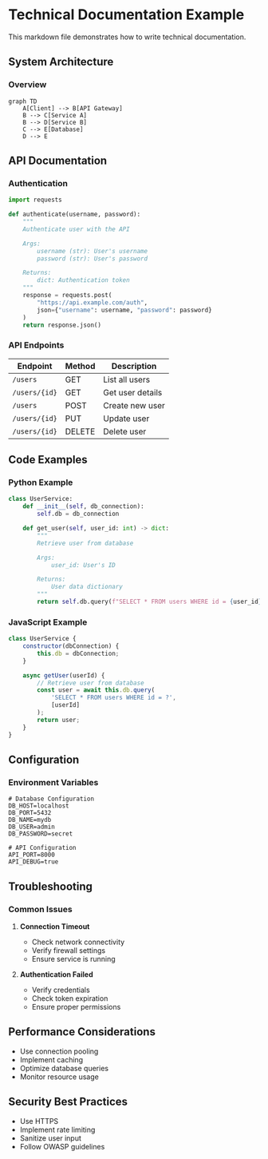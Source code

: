 # Technical Documentation Example

This markdown file demonstrates how to write technical documentation.

## System Architecture

### Overview
```mermaid
graph TD
    A[Client] --> B[API Gateway]
    B --> C[Service A]
    B --> D[Service B]
    C --> E[Database]
    D --> E
```

## API Documentation

### Authentication

```python
import requests

def authenticate(username, password):
    """
    Authenticate user with the API

    Args:
        username (str): User's username
        password (str): User's password

    Returns:
        dict: Authentication token
    """
    response = requests.post(
        "https://api.example.com/auth",
        json={"username": username, "password": password}
    )
    return response.json()
```

### API Endpoints

| Endpoint | Method | Description |
|----------|--------|-------------|
| `/users` | GET | List all users |
| `/users/{id}` | GET | Get user details |
| `/users` | POST | Create new user |
| `/users/{id}` | PUT | Update user |
| `/users/{id}` | DELETE | Delete user |

## Code Examples

### Python Example

```python
class UserService:
    def __init__(self, db_connection):
        self.db = db_connection

    def get_user(self, user_id: int) -> dict:
        """
        Retrieve user from database

        Args:
            user_id: User's ID

        Returns:
            User data dictionary
        """
        return self.db.query(f"SELECT * FROM users WHERE id = {user_id}")
```

### JavaScript Example

```javascript
class UserService {
    constructor(dbConnection) {
        this.db = dbConnection;
    }

    async getUser(userId) {
        // Retrieve user from database
        const user = await this.db.query(
            'SELECT * FROM users WHERE id = ?',
            [userId]
        );
        return user;
    }
}
```

## Configuration

### Environment Variables

```env
# Database Configuration
DB_HOST=localhost
DB_PORT=5432
DB_NAME=mydb
DB_USER=admin
DB_PASSWORD=secret

# API Configuration
API_PORT=8000
API_DEBUG=true
```

## Troubleshooting

### Common Issues

1. **Connection Timeout**
   - Check network connectivity
   - Verify firewall settings
   - Ensure service is running

2. **Authentication Failed**
   - Verify credentials
   - Check token expiration
   - Ensure proper permissions

## Performance Considerations

- Use connection pooling
- Implement caching
- Optimize database queries
- Monitor resource usage

## Security Best Practices

- Use HTTPS
- Implement rate limiting
- Sanitize user input
- Follow OWASP guidelines
